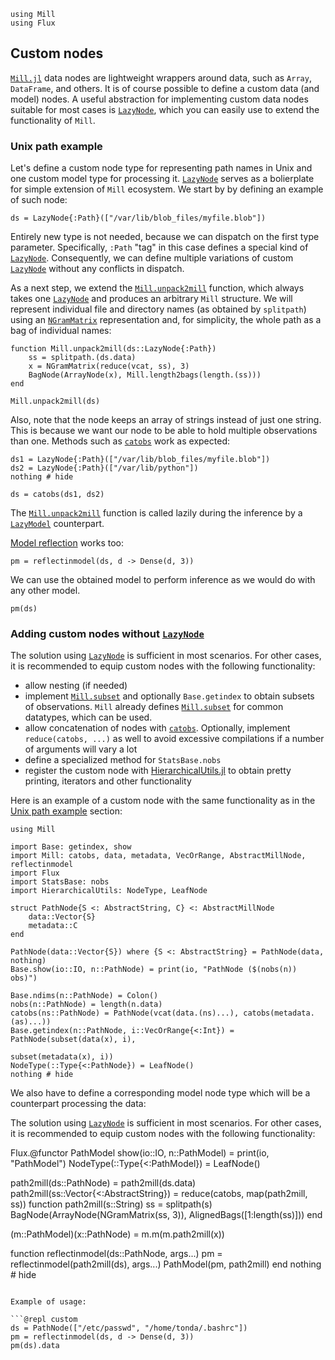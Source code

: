 ```@setup custom
using Mill
using Flux
```

## Custom nodes

[`Mill.jl`](https://github.com/CTUAvastLab/Mill.jl) data nodes are lightweight wrappers around data, such as `Array`, `DataFrame`, and others. It is of course possible to define a custom data (and model) nodes. A useful abstraction for implementing custom data nodes suitable for most cases  is [`LazyNode`](@ref), which you can easily use to extend the functionality of `Mill`.

### Unix path example

Let's define a custom node type for representing path names in Unix and one custom model type for processing it. [`LazyNode`](@ref)
serves as a bolierplate for simple extension of `Mill` ecosystem. We start by by defining an example of such node:

```@repl custom
ds = LazyNode{:Path}(["/var/lib/blob_files/myfile.blob"])
```

Entirely new type is not needed, because we can dispatch on the first type parameter. Specifically,
`:Path` "tag" in this case defines a special kind of [`LazyNode`](@ref). Consequently, we can define
multiple variations of custom [`LazyNode`](@ref) without any conflicts in dispatch.

As a next step, we extend the [`Mill.unpack2mill`](@ref) function, which always takes one [`LazyNode`](@ref)
and produces an arbitrary `Mill` structure. We will represent individual file and directory names (as obtained
by `splitpath`) using an [`NGramMatrix`](@ref) representation and, for simplicity, the whole path as
a bag of individual names:

```@example custom
function Mill.unpack2mill(ds::LazyNode{:Path})
    ss = splitpath.(ds.data)
    x = NGramMatrix(reduce(vcat, ss), 3)
    BagNode(ArrayNode(x), Mill.length2bags(length.(ss)))
end
```
```@repl custom
Mill.unpack2mill(ds)
```

Also, note that the node keeps an array of strings instead of just one string. This is because we
want our node to be able to hold multiple observations than one. Methods such as [`catobs`](@ref)
work as expected:

```@example custom
ds1 = LazyNode{:Path}(["/var/lib/blob_files/myfile.blob"])
ds2 = LazyNode{:Path}(["/var/lib/python"])
nothing # hide
```

```@repl custom
ds = catobs(ds1, ds2)
```

The [`Mill.unpack2mill`](@ref) function is called lazily during the inference by a [`LazyModel`](@ref) counterpart.

[Model reflection](@ref) works too:

```@repl custom
pm = reflectinmodel(ds, d -> Dense(d, 3))
```

We can use the obtained model to perform inference as we would do with any other model.

```@repl custom
pm(ds)
```

### Adding custom nodes without [`LazyNode`](@ref)

The solution using [`LazyNode`](@ref) is sufficient in most scenarios. For other cases, it is recommended to equip custom nodes with the following functionality:

* allow nesting (if needed)
* implement [`Mill.subset`](@ref) and optionally `Base.getindex` to obtain subsets of observations. `Mill` already defines [`Mill.subset`](@ref) for common datatypes, which can be used.
* allow concatenation of nodes with [`catobs`](@ref). Optionally, implement `reduce(catobs, ...)` as well to avoid excessive compilations if a number of arguments will vary a lot
* define a specialized method for `StatsBase.nobs`
* register the custom node with [HierarchicalUtils.jl](@ref) to obtain pretty printing, iterators and other functionality

Here is an example of a custom node with the same functionality as in the [Unix path example](@ref)
section:

```@example custom
using Mill

import Base: getindex, show
import Mill: catobs, data, metadata, VecOrRange, AbstractMillNode, reflectinmodel
import Flux
import StatsBase: nobs
import HierarchicalUtils: NodeType, LeafNode

struct PathNode{S <: AbstractString, C} <: AbstractMillNode
    data::Vector{S}
    metadata::C
end

PathNode(data::Vector{S}) where {S <: AbstractString} = PathNode(data, nothing)
Base.show(io::IO, n::PathNode) = print(io, "PathNode ($(nobs(n)) obs)")

Base.ndims(n::PathNode) = Colon()
nobs(n::PathNode) = length(n.data)
catobs(ns::PathNode) = PathNode(vcat(data.(ns)...), catobs(metadata.(as)...))
Base.getindex(n::PathNode, i::VecOrRange{<:Int}) = PathNode(subset(data(x), i),
                                                            subset(metadata(x), i))
NodeType(::Type{<:PathNode}) = LeafNode()
nothing # hide
```
We also have to define a corresponding model node type which will be a counterpart processing the data:

The solution using [`LazyNode`](@ref) is sufficient in most scenarios. For other cases, it is recommended to equip custom nodes with the following functionality:

Flux.@functor PathModel
show(io::IO, n::PathModel) = print(io, "PathModel")
NodeType(::Type{<:PathModel}) = LeafNode()

path2mill(ds::PathNode) = path2mill(ds.data)
path2mill(ss::Vector{<:AbstractString}) = reduce(catobs, map(path2mill, ss))
function path2mill(s::String)
    ss = splitpath(s)
    BagNode(ArrayNode(NGramMatrix(ss, 3)), AlignedBags([1:length(ss)]))
end

(m::PathModel)(x::PathNode) = m.m(m.path2mill(x))

function reflectinmodel(ds::PathNode, args...)
    pm = reflectinmodel(path2mill(ds), args...)
    PathModel(pm, path2mill)
end
nothing # hide
```

Example of usage:

```@repl custom
ds = PathNode(["/etc/passwd", "/home/tonda/.bashrc"])
pm = reflectinmodel(ds, d -> Dense(d, 3))
pm(ds).data
```

